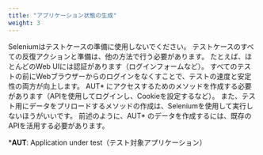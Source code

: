 ```yaml
---
title: "アプリケーション状態の生成"
weight: 3
---
```


Seleniumはテストケースの準備に使用しないでください。
テストケースのすべての反復アクションと準備は、他の方法で行う必要があります。
たとえば、ほとんどのWeb UIには認証があります（ログインフォームなど）。
すべてのテストの前にWebブラウザーからのログインをなくすことで、テストの速度と安定性の両方が向上します。
AUT* にアクセスするためのメソッドを作成する必要があります（APIを使用してログインし、Cookieを設定するなど）。
また、テスト用にデータをプリロードするメソッドの作成は、Seleniumを使用して実行しないほうがいいです。
前述のように、AUT* のデータを作成するには、既存のAPIを活用する必要があります。

***AUT**: Application under test（テスト対象アプリケーション）

